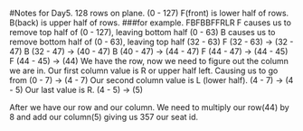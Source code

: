 #Notes for Day5.
128 rows on plane. (0 - 127)
F(front) is lower half of rows.
B(back) is upper half of rows.
###for example.
FBFBBFFRLR
F causes us to remove top half of (0 - 127), leaving bottom half (0 - 63)
B causes us to remove bottom half of (0 - 63), leaving top half (32 - 63)
F (32 - 63) -> (32 - 47)
B (32 - 47) -> (40 - 47)
B (40 - 47) -> (44 - 47)
F (44 - 47) -> (44 - 45)
F (44 - 45) -> (44)
We have the row, now we need to figure out the column we are in.
Our first column value is R or upper half left. Causing us to go from (0 - 7) -> (4 - 7)
Our second column value is L (lower half). (4 - 7) -> (4 - 5)
Our last value is R. (4 - 5) -> (5)

After we have our row and our column. We need to multiply our row(44) by 8 and add our column(5) giving us 357 our seat id.
